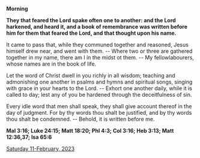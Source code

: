 **Morning**

**They that feared the Lord spake often one to another: and the Lord harkened, and heard it, and a book of remembrance was written before him for them that feared the Lord, and that thought upon his name.**
 
It came to pass that, while they communed together and reasoned, Jesus himself drew near, and went with them. -- Where two or three are gathered together in my name, there am I in the midst ot them. -- My fellowlabourers, whose names are in the book of life.
 
Let the word of Christ dwell in you richly in all wisdom; teaching and admonishing one another in psalms and hymns and spiritual songs, singing with grace in your hearts to the Lord. -- Exhort one another daily, while it is called to day; lest any of you be hardened through the deceitfulness of sin.
 
Every idle word that men shall speak, they shall give account thereof in the day of judgment. For by thy words thou shalt be justified, and by thy words thou shalt be condemned. -- Behold, it is written before me.  

**Mal 3:16; Luke 24:15; Matt 18:20; Phl 4:3; Col 3:16; Heb 3:13; Matt 12:36,37; Isa 65:6**

[Saturday 11-February, 2023](https://t.me/daily_light)
